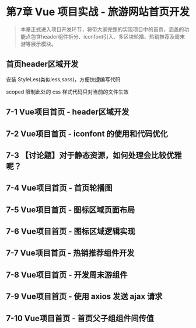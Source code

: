 # 第7章 Vue 项目实战 - 旅游网站首页开发

> 本章正式进入项目开发环节，将带大家完整的实现项目中的首页，涵盖的功能点包含header组件拆分、iconfont引入、多区块轮播、热销推荐及周末游等展示模块。

## 首页header区域开发

安装 StyleLes(类似less,sass)，方便快捷编写代码


scoped 限制此处的 css 样式代码只对当前的文件生效




## 7-1 Vue项目首页 - header区域开发

## 7-2 Vue项目首页 - iconfont 的使用和代码优化

## 7-3 【讨论题】对于静态资源，如何处理会比较优雅呢？

## 7-4 Vue项目首页 - 首页轮播图

## 7-5 Vue项目首页 - 图标区域页面布局

## 7-6 Vue项目首页 - 图标区域逻辑实现

## 7-7 Vue项目首页 - 热销推荐组件开发

## 7-8 Vue项目首页 - 开发周末游组件

## 7-9 Vue项目首页 - 使用 axios 发送 ajax 请求

## 7-10 Vue项目首页 - 首页父子组组件间传值




